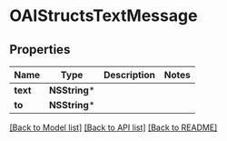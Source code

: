 # OAIStructsTextMessage

## Properties
Name | Type | Description | Notes
------------ | ------------- | ------------- | -------------
**text** | **NSString*** |  | 
**to** | **NSString*** |  | 

[[Back to Model list]](../README.md#documentation-for-models) [[Back to API list]](../README.md#documentation-for-api-endpoints) [[Back to README]](../README.md)


